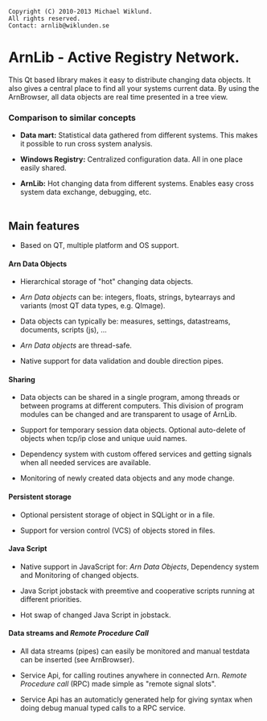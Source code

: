     Copyright (C) 2010-2013 Michael Wiklund.
    All rights reserved.
    Contact: arnlib@wiklunden.se

# ArnLib - Active Registry Network.

This Qt based library makes it easy to distribute changing data objects. It also gives a
central place to find all your systems current data. By using the ArnBrowser, all data
objects are real time presented in a tree view.

### Comparison to similar concepts

* **Data mart:** Statistical data gathered from different systems. This makes it possible
to run cross system analysis.

* **Windows Registry:** Centralized configuration data. All in one place easily shared.

* **ArnLib:** Hot changing data from different systems. Enables easy cross system data
exchange, debugging, etc.
<Br><Br>


## Main features

* Based on QT, multiple platform and OS support.

#### Arn Data Objects

* Hierarchical storage of "hot" changing data objects.

* _Arn Data objects_ can be: integers, floats, strings, bytearrays and variants
(most QT data types, e.g. QImage).

* Data objects can typically be: measures, settings, datastreams, documents, scripts (js), ...

* _Arn Data objects_ are thread-safe.

* Native support for data validation and double direction pipes.

#### Sharing

* Data objects can be shared in a single program, among threads or between programs at
different computers. This division of program modules can be changed and are transparent
to usage of ArnLib.

* Support for temporary session data objects.
Optional auto-delete of objects when tcp/ip close and unique uuid names.

* Dependency system with custom offered services and getting signals when all needed services
are available.

* Monitoring of newly created data objects and any mode change.

#### Persistent storage

* Optional persistent storage of object in SQLight or in a file.

* Support for version control (VCS) of objects stored in files.

#### Java Script

* Native support in JavaScript for: _Arn Data Objects_, Dependency system and
Monitoring of changed objects.

* Java Script jobstack with preemtive and cooperative scripts running at different priorities.

* Hot swap of changed Java Script in jobstack.

#### Data streams and _Remote Procedure Call_

* All data streams (pipes) can easily be monitored and manual testdata can be inserted
(see ArnBrowser).

* Service Api, for calling routines anywhere in connected Arn.
_Remote Procedure call_ (RPC) made simple as "remote signal slots".

* Service Api has an automaticly generated help for giving syntax when doing debug manual
typed calls to a RPC service.
